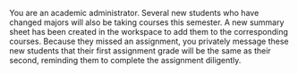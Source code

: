 You are an academic administrator. Several new students who have changed majors will also be taking courses this semester. A new summary sheet has been created in the workspace to add them to the corresponding courses. Because they missed an assignment, you privately message these new students that their first assignment grade will be the same as their second, reminding them to complete the assignment diligently.